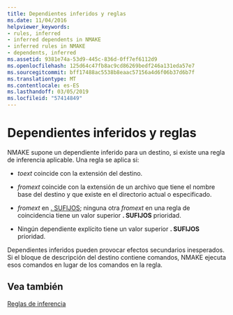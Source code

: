 ```yaml
---
title: Dependientes inferidos y reglas
ms.date: 11/04/2016
helpviewer_keywords:
- rules, inferred
- inferred dependents in NMAKE
- inferred rules in NMAKE
- dependents, inferred
ms.assetid: 9381e74a-53d9-445c-836d-0ff7ef6112d9
ms.openlocfilehash: 125d64c47fb8ac9cd86269bedf246a131eda57e7
ms.sourcegitcommit: bff17488ac5538b8eaac57156a4d6f06b37d6b7f
ms.translationtype: MT
ms.contentlocale: es-ES
ms.lasthandoff: 03/05/2019
ms.locfileid: "57414849"
---
```

# <a name="inferred-dependents-and-rules"></a>Dependientes inferidos y reglas

NMAKE supone un dependiente inferido para un destino, si existe una regla de inferencia aplicable. Una regla se aplica si:

- *toext* coincide con la extensión del destino.

- *fromext* coincide con la extensión de un archivo que tiene el nombre base del destino y que existe en el directorio actual o especificado.

- *fromext* en [. SUFIJOS](../build/dot-directives.md); ninguna otra *fromext* en una regla de coincidencia tiene un valor superior **. SUFIJOS** prioridad.

- Ningún dependiente explícito tiene un valor superior **. SUFIJOS** prioridad.

Dependientes inferidos pueden provocar efectos secundarios inesperados. Si el bloque de descripción del destino contiene comandos, NMAKE ejecuta esos comandos en lugar de los comandos en la regla.

## <a name="see-also"></a>Vea también

[Reglas de inferencia](../build/inference-rules.md)
